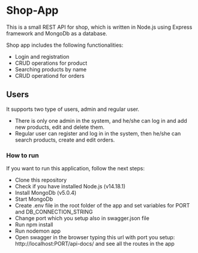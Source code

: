 # Shop-App

This is a small REST API for shop, which is written in Node.js using Express framework and MongoDb as a database.

Shop app includes the following functionalities:

* Login and registration
* CRUD operations for product
* Searching products by name
* CRUD operationd for orders

## Users

It supports two type of users, admin and regular user. 

* There is only one admin in the system, and he/she can log in and add new products, edit and delete them. 
* Regular user can register and log in in the system, then he/she can search products, create and edit orders. 

### How to run

If you want to run this application, follow the next steps:

* Clone this repository
* Check if you have installed Node.js (v14.18.1)
* Install MongoDb (v5.0.4)
* Start MongoDb
* Create .env file in the root folder of the app and set variables for PORT and DB_CONNECTION_STRING
* Change port which you setup also in swagger.json file 
* Run npm install
* Run nodemon app
* Open swagger in the browser typing this url with port you setup: http://localhost:PORT/api-docs/ and see all the routes in the app
